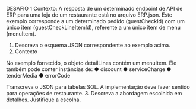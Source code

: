 DESAFIO 1
Contexto:
A resposta de um determinado endpoint de API de ERP para uma loja de um restaurante está no arquivo ERP.json. Este exemplo corresponde a um determinado pedido (guestCheckId) com um único item (guestCheckLineItemId), referente a um único item de menu (menuItem).

1. Descreva o esquema JSON correspondente ao exemplo acima.
2. Contexto

No exemplo fornecido, o objeto detailLines contém um menuItem. Ele também pode conter instâncias de:
● discount
● serviceCharge
● tenderMedia
● errorCode

Transcreva o JSON para tabelas SQL. A implementação deve fazer sentido para operações de restaurante.
3. Descreva a abordagem escolhida em detalhes. Justifique a escolha.
